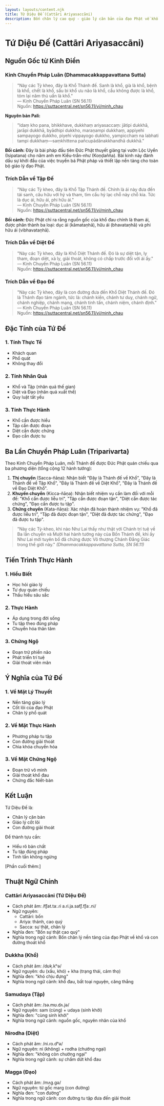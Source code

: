 ```yaml
---
layout: layouts/content.njk
title: Tứ Diệu Đế (Cattāri Ariyasaccāni)
description: Bốn chân lý cao quý - giáo lý căn bản của đạo Phật về khổ và con đường thoát khổ
---
```


# Tứ Diệu Đế (Cattāri Ariyasaccāni)

## Nguồn Gốc từ Kinh Điển

### Kinh Chuyển Pháp Luân (Dhammacakkappavattana Sutta)

> "Này các Tỳ kheo, đây là Khổ Thánh đế. Sanh là khổ, già là khổ, bệnh là khổ, chết là khổ, sầu bi khổ ưu não là khổ, cầu không được là khổ, tóm lại năm thủ uẩn là khổ."  
> — Kinh Chuyển Pháp Luân (SN 56.11)  
> Nguồn: https://suttacentral.net/sn56.11/vi/minh_chau

**Nguyên bản Pali:**
> "Idaṃ kho pana, bhikkhave, dukkhaṃ ariyasaccaṃ: jātipi dukkhā, jarāpi dukkhā, byādhipi dukkho, maraṇampi dukkhaṃ, appiyehi sampayogo dukkho, piyehi vippayogo dukkho, yampicchaṃ na labhati tampi dukkhaṃ—saṃkhittena pañcupādānakkhandhā dukkhā."

**Bối cảnh:**
Đây là bài pháp đầu tiên Đức Phật thuyết giảng tại vườn Lộc Uyển (Isipatana) cho năm anh em Kiều-trần-như (Koṇḍañña). Bài kinh này đánh dấu sự khởi đầu của việc truyền bá Phật pháp và thiết lập nền tảng cho toàn bộ giáo lý đạo Phật.

### Trích Dẫn về Tập Đế

> "Này các Tỳ kheo, đây là Khổ Tập Thánh đế. Chính là ái này đưa đến tái sanh, câu hữu với hỷ và tham, tìm cầu hỷ lạc chỗ này chỗ kia. Tức là dục ái, hữu ái, phi hữu ái."  
> — Kinh Chuyển Pháp Luân (SN 56.11)  
> Nguồn: https://suttacentral.net/sn56.11/vi/minh_chau

**Bối cảnh:**
Đức Phật chỉ ra rằng nguồn gốc của khổ đau chính là tham ái, được phân thành ba loại: dục ái (kāmataṇhā), hữu ái (bhavataṇhā) và phi hữu ái (vibhavataṇhā).

### Trích Dẫn về Diệt Đế

> "Này các Tỳ kheo, đây là Khổ Diệt Thánh đế. Đó là sự diệt tận, ly tham, đoạn diệt, xả ly, giải thoát, không có chấp trước đối với ái ấy."  
> — Kinh Chuyển Pháp Luân (SN 56.11)  
> Nguồn: https://suttacentral.net/sn56.11/vi/minh_chau

### Trích Dẫn về Đạo Đế

> "Này các Tỳ kheo, đây là con đường đưa đến Khổ Diệt Thánh đế. Đó là Thánh đạo tám ngành, tức là: chánh kiến, chánh tư duy, chánh ngữ, chánh nghiệp, chánh mạng, chánh tinh tấn, chánh niệm, chánh định."  
> — Kinh Chuyển Pháp Luân (SN 56.11)  
> Nguồn: https://suttacentral.net/sn56.11/vi/minh_chau

## Đặc Tính của Tứ Đế

### 1. Tính Thực Tế
- Khách quan
- Phổ quát
- Không thay đổi

### 2. Tính Nhân Quả
- Khổ và Tập (nhân quả thế gian)
- Diệt và Đạo (nhân quả xuất thế)
- Quy luật tất yếu

### 3. Tính Thực Hành
- Khổ cần được hiểu
- Tập cần được đoạn
- Diệt cần được chứng
- Đạo cần được tu

## Ba Lần Chuyển Pháp Luân (Triparivarta)

Theo Kinh Chuyển Pháp Luân, mỗi Thánh đế được Đức Phật quán chiếu qua ba phương diện (tổng cộng 12 hành tướng):

1.  **Thị chuyển** (Sacca-ñāṇa): Nhận biết "Đây là Thánh đế về Khổ", "Đây là Thánh đế về Tập Khổ", "Đây là Thánh đế về Diệt Khổ", "Đây là Thánh đế về Đạo Diệt Khổ".
2.  **Khuyến chuyển** (Kicca-ñāṇa): Nhận biết nhiệm vụ cần làm đối với mỗi đế: "Khổ cần được liễu tri", "Tập cần được đoạn tận", "Diệt cần được tác chứng", "Đạo cần được tu tập".
3.  **Chứng chuyển** (Kata-ñāṇa): Xác nhận đã hoàn thành nhiệm vụ: "Khổ đã được liễu tri", "Tập đã được đoạn tận", "Diệt đã được tác chứng", "Đạo đã được tu tập".

> "Này các Tỳ-kheo, khi nào Như Lai thấy như thật với Chánh trí tuệ về Ba lần chuyển và Mười hai hành tướng này của Bốn Thánh đế, khi ấy Như Lai mới tuyên bố đã chứng được Vô thượng Chánh Đẳng Giác trong thế giới này." *(Dhammacakkappavattana Sutta, SN 56.11)*

## Tiến Trình Thực Hành

### 1. Hiểu Biết
- Học hỏi giáo lý
- Tư duy quán chiếu
- Thấu hiểu sâu sắc

### 2. Thực Hành
- Áp dụng trong đời sống
- Tu tập theo đúng pháp
- Chuyển hóa thân tâm

### 3. Chứng Ngộ
- Đoạn trừ phiền não
- Phát triển trí tuệ
- Giải thoát viên mãn

## Ý Nghĩa của Tứ Đế

### 1. Về Mặt Lý Thuyết
- Nền tảng giáo lý
- Cốt lõi của đạo Phật
- Chân lý phổ quát

### 2. Về Mặt Thực Hành
- Phương pháp tu tập
- Con đường giải thoát
- Chìa khóa chuyển hóa

### 3. Về Mặt Chứng Ngộ
- Đoạn trừ vô minh
- Giải thoát khổ đau
- Chứng đắc Niết-bàn

## Kết Luận

Tứ Diệu Đế là:
- Chân lý căn bản
- Giáo lý cốt lõi
- Con đường giải thoát

Để thành tựu cần:
- Hiểu rõ bản chất
- Tu tập đúng pháp
- Tinh tấn không ngừng

[Phần cuối thêm:]

## Thuật Ngữ Chính

### Cattāri Ariyasaccāni (Tứ Diệu Đế)
- Cách phát âm: /t͡ʃat.taː.ɾi a.ɾi.ja.sat͡ʃ.t͡ʃaː.ni/
- Ngữ nguyên: 
  - Cattāri: bốn
  - Ariya: thánh, cao quý
  - Sacca: sự thật, chân lý
- Nghĩa đen: "Bốn sự thật cao quý"
- Nghĩa trong ngữ cảnh: Bốn chân lý nền tảng của đạo Phật về khổ và con đường thoát khổ

### Dukkha (Khổ)
- Cách phát âm: /dʊk.kʰə/
- Ngữ nguyên: du (xấu, khó) + kha (trạng thái, cảm thọ)
- Nghĩa đen: "khó chịu đựng"
- Nghĩa trong ngữ cảnh: khổ đau, bất toại nguyện, căng thẳng

### Samudaya (Tập)
- Cách phát âm: /sə.mʊ.dʌ.jə/
- Ngữ nguyên: sam (cùng) + udaya (sinh khởi)
- Nghĩa đen: "cùng sinh khởi"
- Nghĩa trong ngữ cảnh: nguồn gốc, nguyên nhân của khổ

### Nirodha (Diệt)
- Cách phát âm: /ni.ɾo.dʰə/
- Ngữ nguyên: ni (không) + rodha (chướng ngại)
- Nghĩa đen: "không còn chướng ngại"
- Nghĩa trong ngữ cảnh: sự chấm dứt khổ đau

### Magga (Đạo)
- Cách phát âm: /mʌg.gə/
- Ngữ nguyên: từ gốc marg (con đường)
- Nghĩa đen: "con đường"
- Nghĩa trong ngữ cảnh: con đường tu tập đưa đến giải thoát
